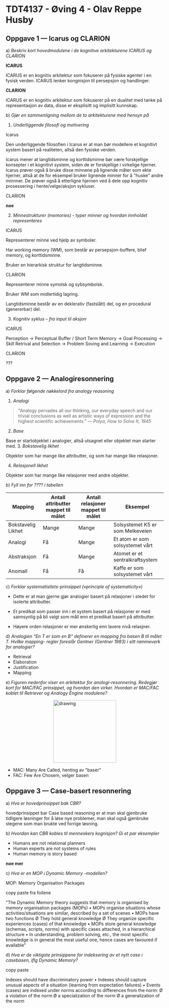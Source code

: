 # TDT4137 - Øving 4 - Olav Reppe Husby

## Oppgave 1 &mdash; Icarus og CLARION

a) *Beskriv kort hovedmodulene i de kognitive arkitekturene ICARUS og CLARION*

**ICARUS**

ICARUS er en kognitiv arkitektur som fokuserer på fysiske agenter i en fysisk verden. ICARUS lenker kongnisjon til persepsjon og handlinger.

**CLARION**

ICARUS er en kognitiv arkitektur som fokuserer på en dualitet med tanke på representasjon av data, disse er eksplisitt og implisitt kunnskap.


b) *Gjør en sammenligning mellom de to arkitekturene med hensyn på*
1. *Underliggende filosofi og motivering*

  Icarus

  Den underliggende filosofien i Icarus er at man bør modellere et kognitivt system basert på realiteten, altså den fysiske verden.

  Icarus mener at langtidsminne og korttidsminne bør være forskjellige konsepter i et kognitivt system, siden de er forskjellige i virkelige hjerner. Icarus prøver også å bruke disse minnene på lignende måter som ekte hjerner, altså at de for eksempel bruker lignende minner for å "huske" andre minnner. De prøver også å etterligne hjernen ved å dele opp kognitiv prosessering i hente/velge/aksjon sykluser.

  CLARION

  **noe**


2. *Minnestrukturer (memories) - typer minner og hvordan innholdet representeres*

  ICARUS

  Representerer minne ved hjelp av symboler.

  Har working memory (WM), som består av persepsjon-buffere, blief memory, og korttidsminne.

  Bruker en hierarkisk struktur for langtidsminne.

  CLARION

   Representerer minne symolsk og sybsymbolsk.

   Bruker WM som midlertidig lagring.

   Langtidsminne består av en deklerativ (fastslått) del, og en procedural (genererbar) del.

3. *Kognitiv syklus – fra input til aksjon*

  ICARUS

  Perception -> Perceptual Buffer / Short Term Memory -> Goal Processing -> Skill Retrival and Selection -> Problem Soving and Learning -> Execution

  CLARION

  ???


## Oppgave 2 &mdash; Analogiresonnering

a) *Forklar følgende nøkkelord fra analogy reasoning*
1. *Analogi*
>"Analogy pervades all our thinking, our everyday speech
>and our trivial conclusions as well as artistic ways of
>expression and the highest scientific achievements."
> &mdash; <cite>Polya, How to Solve It, 1945</cite>

2. *Base*

  Base er startobjektet i analogier, altså utsagnet eller objektet man starter med.
3. *Bokstavelig likhet*

  Objekter som har mange like attributter, og som har mange like relasjoner.

4. *Relasjonell likhet*

  Objekter som har mange like relasjoner med andre objekter.


b) *Fyll inn for ???? i tabellen*

Mapping | Antall attributter mappet til målet | Antall relasjoner mappet til målet | Eksempel
--------|-------------------------------------|------------------------------------|---------
Bokstavelig Likhet|Mange|Mange|Solsystemet K5 er som Melkeveien
Analogi|Få|Mange|Et atom er som solsystemet vårt
Abstraksjon|Få|Mange|Atomet er et sentralkraftsystem
Anomall|Få|Få|Kaffe er som solsystemet vårt


c) *Forklar systematisitets-prinsippet («principle of systematicity»)*

  * Dette er at man gjerne gjør analogier basert på relasjoner i stedet for isolerte attributter.

  * Et predikat som passer inn i et system basert på relasjoner er med sannsynlig på bli valgt som måll enn et predikat basert på attributter.

  * Høyere orden relasjoner er mer ønskerlig enn lavere nivå relasjner.


d) *Analogien “En T er som en B” definerer en mapping fra basen B til målet T. Hvilke mapping- regler
foreslår Gentner (Gentner 1983) i sitt rammeverk for analogier?*

  * Retrieval
  * Elaboration
  * Justification
  * Mapping


e) *Figuren nedenfor viser en arkitektur for analogi-resonnering. Redegjør kort for MAC/FAC prinsippet,
og hvordan den virker. Hvordan er MAC/FAC koblet til Retriever og Analogy Engine
modulene?*

<!--![figur](figur.png=250x)-->
<div style="display:flex; justify-content: center; align-items:center;">
<img src="figur.png" alt="drawing" width="200"/>
</div>

  * MAC: Many Are Called, henting av "baser"
  * FAC: Few Are Chosem, velger basen


## Oppgave 3 &mdash; Case-basert resonnering

a) *Hva er hovedprinsippet bak CBR?*

  hovedprinsippet bar Case based reasoning er at man skal gjenbruke tidligere løsninger for å løse nye problemer, man skal også gjenbruke stegene som man brukte ved forrige løsning.

b) *Hvordan kan CBR kobles til menneskers kognisjon? Gi et par eksempler*

  * Humans are not relational planners
  * Human experts are not systems of rules
  * Human memory is story based

  **noe mer**

c) *Hva er en MOP i Dynamic Memory -modellen?*

  MOP: Memory Organisation Packages

  copy paste fra foilene

  "The Dynamic Memory theory suggests that memory is organised
by memory organisation packages (MOPs)
• MOPs organise situations whose activities/situations are similar,
described by a set of scenes
• MOPs have two functions
Ø They hold general knowledge
Ø They organize specific experiences (cases) of that
knowledge
• MOPs store general knowledge (schemas, scripts, norms) with
specific cases attached, in a hierarchical structure
• In understanding, problem solving, etc., the most specific
knowledge is in general the most useful one, hence cases are
favoured if available"

d) *Hva er de viktigste prinsippene for indeksering av et nytt case i casebasen, iflg Dynamic
Memory?*

copy paste

Indexes should have discriminatory power
• Indexes should capture unusual aspects of a situation
(learning from expectation failures)
• Events (cases) are indexed under norms according to
differences from the norm:
Ø a violation of the norm
Ø a specialization of the norm
Ø a generalization of the norm
